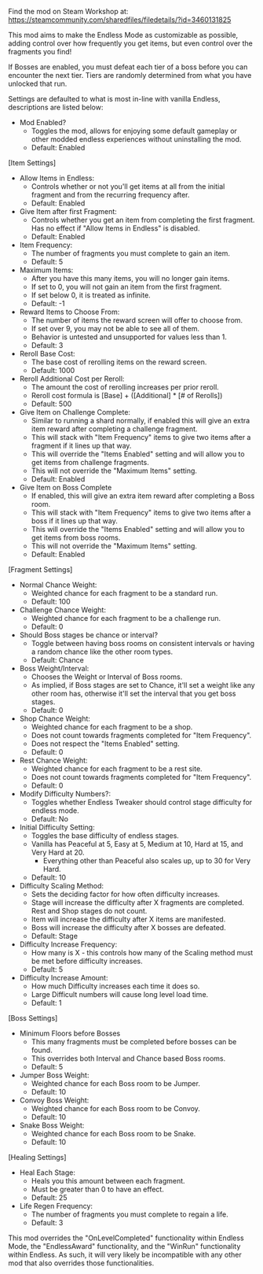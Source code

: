 ﻿Find the mod on Steam Workshop at: https://steamcommunity.com/sharedfiles/filedetails/?id=3460131825

This mod aims to make the Endless Mode as customizable as possible, adding control over how frequently you get items, but even control over the fragments you find!

If Bosses are enabled, you must defeat each tier of a boss before you can encounter the next tier. Tiers are randomly determined from what you have unlocked that run.

Settings are defaulted to what is most in-line with vanilla Endless, descriptions are listed below:

- Mod Enabled?
  - Toggles the mod, allows for enjoying some default gameplay or other modded endless experiences without uninstalling the mod.
  - Default: Enabled

[Item Settings]
- Allow Items in Endless:
  - Controls whether or not you'll get items at all from the initial fragment and from the recurring frequency after.
  - Default: Enabled
- Give Item after first Fragment:
  - Controls whether you get an item from completing the first fragment. Has no effect if "Allow Items in Endless" is disabled.
  - Default: Enabled
- Item Frequency:
  - The number of fragments you must complete to gain an item.
  - Default: 5
- Maximum Items:
  - After you have this many items, you will no longer gain items.
  - If set to 0, you will not gain an item from the first fragment.
  - If set below 0, it is treated as infinite.
  - Default: -1
- Reward Items to Choose From:
  - The number of items the reward screen will offer to choose from.
  - If set over 9, you may not be able to see all of them.
  - Behavior is untested and unsupported for values less than 1.
  - Default: 3
- Reroll Base Cost:
  - The base cost of rerolling items on the reward screen.
  - Default: 1000
- Reroll Additional Cost per Reroll:
  - The amount the cost of rerolling increases per prior reroll.
  - Reroll cost formula is [Base] + ([Additional] * [# of Rerolls])
  - Default: 500
- Give Item on Challenge Complete:
  - Similar to running a shard normally, if enabled this will give an extra item reward after completing a challenge fragment.
  - This will stack with "Item Frequency" items to give two items after a fragment if it lines up that way.
  - This will override the "Items Enabled" setting and will allow you to get items from challenge fragments.
  - This will not override the "Maximum Items" setting.
  - Default: Enabled
- Give Item on Boss Complete
  - If enabled, this will give an extra item reward after completing a Boss room.
  - This will stack with "Item Frequency" items to give two items after a boss if it lines up that way.
  - This will override the "Items Enabled" setting and will allow you to get items from boss rooms.
  - This will not override the "Maximum Items" setting.
  - Default: Enabled

[Fragment Settings]
- Normal Chance Weight:
  - Weighted chance for each fragment to be a standard run.
  - Default: 100
- Challenge Chance Weight:
  - Weighted chance for each fragment to be a challenge run.
  - Default: 0
- Should Boss stages be chance or interval?
  - Toggle between having boss rooms on consistent intervals or having a random chance like the other room types.
  - Default: Chance
- Boss Weight/Interval:
  - Chooses the Weight or Interval of Boss rooms.
  - As implied, if Boss stages are set to Chance, it'll set a weight like any other room has, otherwise it'll set the interval that you get boss stages.
  - Default: 0
- Shop Chance Weight:
  - Weighted chance for each fragment to be a shop.
  - Does not count towards fragments completed for "Item Frequency".
  - Does not respect the "Items Enabled" setting.
  - Default: 0
- Rest Chance Weight:
  - Weighted chance for each fragment to be a rest site.
  - Does not count towards fragments completed for "Item Frequency".
  - Default: 0
- Modify Difficulty Numbers?:
  - Toggles whether Endless Tweaker should control stage difficulty for endless mode.
  - Default: No
- Initial Difficulty Setting:
  - Toggles the base difficulty of endless stages.
  - Vanilla has Peaceful at 5, Easy at 5, Medium at 10, Hard at 15, and Very Hard at 20.
    - Everything other than Peaceful also scales up, up to 30 for Very Hard.
  - Default: 10
- Difficulty Scaling Method:
  - Sets the deciding factor for how often difficulty increases.
  - Stage will increase the difficulty after X fragments are completed. Rest and Shop stages do not count.
  - Item will increase the difficulty after X items are manifested. 
  - Boss will increase the difficulty after X bosses are defeated.
  - Default: Stage
- Difficulty Increase Frequency:
  - How many is X - this controls how many of the Scaling method must be met before difficulty increases.
  - Default: 5
- Difficulty Increase Amount:
  - How much Difficulty increases each time it does so.
  - Large Difficult numbers will cause long level load time.
  - Default: 1

[Boss Settings]
- Minimum Floors before Bosses
  - This many fragments must be completed before bosses can be found.
  - This overrides both Interval and Chance based Boss rooms.
  - Default: 5
- Jumper Boss Weight:
  - Weighted chance for each Boss room to be Jumper.
  - Default: 10
- Convoy Boss Weight:
  - Weighted chance for each Boss room to be Convoy.
  - Default: 10
- Snake Boss Weight: 
  - Weighted chance for each Boss room to be Snake.
  - Default: 10

[Healing Settings]
- Heal Each Stage:
  - Heals you this amount between each fragment.
  - Must be greater than 0 to have an effect.
  - Default: 25
- Life Regen Frequency:
  - The number of fragments you must complete to regain a life.
  - Default: 3

This mod overrides the "OnLevelCompleted" functionality within Endless Mode, the "EndlessAward" functionality, and the "WinRun" functionality within Endless.
As such, it will very likely be incompatible with any other mod that also overrides those functionalities.